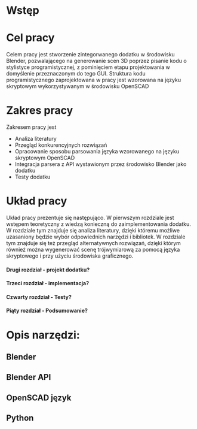 # Wstęp



# Cel pracy
Celem pracy jest stworzenie zintegorwanego dodatku w środowisku Blender, pozwalającego na generowanie scen 3D poprzez pisanie kodu o stylistyce programistycznej, z pominięciem etapu projektowania w domyślenie przeznaczonym do tego GUI. Struktura kodu programistycznego zaprojektowana w pracy jest wzorowana na języku skryptowym wykorzystywanym w środowisku OpenSCAD

# Zakres pracy
Zakresem pracy jest 
- Analiza literatury
- Przegląd konkurencyjnych rozwiązań
- Opracowanie sposobu parsowania języka wzorowanego na języku skryptowym OpenSCAD
- Integracja parsera z API wystawionym przez środowisko Blender jako dodatku
- Testy dodatku

# Układ pracy
Układ pracy prezentuje się następująco. W pierwszym rozdziale jest wstępem teoretyczny z wiedzą konieczną do zaimplementowania dodatku. W rozdziale tym znajduje się analiza literatury, dzięki któremu możliwe uzasaniony będzie wybór odpowiednich narzędzi i bibliotek. W rozdziale tym znajduje się też przegląd alternatywnych rozwiązań, dzięki którym również można wygenerować scenę trójwymiarową za pomocą języka skryptowego i przy użyciu środowiska graficznego. 

#### Drugi rozdział - projekt dodatku?
#### Trzeci rozdział - implementacja?
#### Czwarty rozdział - Testy?
#### Piąty rozdział - Podsumowanie?

# Opis narzędzi:
## Blender
## Blender API
## OpenSCAD język
## Python
